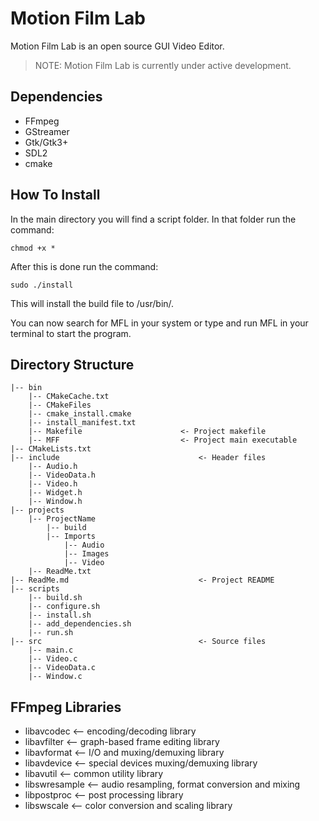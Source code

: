 # Motion Film Lab
Motion Film Lab is an open source GUI Video Editor.

> NOTE: Motion Film Lab is currently under active development.

## Dependencies
- FFmpeg
- GStreamer
- Gtk/Gtk3+
- SDL2
- cmake

## How To Install 
In the main directory you will find a script folder. In that folder run the command:

```
chmod +x *
```

After this is done run the command:

```
sudo ./install
```

This will install the build file to /usr/bin/. 

You can now search for MFL in your system or type and run MFL in your terminal to start the program.

## Directory Structure
```
|-- bin
	|-- CMakeCache.txt
	|-- CMakeFiles
	|-- cmake_install.cmake
	|-- install_manifest.txt
	|-- Makefile                      <- Project makefile
	|-- MFF                           <- Project main executable
|-- CMakeLists.txt
|-- include                               <- Header files
	|-- Audio.h
	|-- VideoData.h
	|-- Video.h
	|-- Widget.h
	|-- Window.h
|-- projects
	|-- ProjectName
		|-- build
		|-- Imports
			|-- Audio
			|-- Images
			|-- Video
	|-- ReadMe.txt
|-- ReadMe.md                             <- Project README
|-- scripts 
	|-- build.sh
	|-- configure.sh
	|-- install.sh
	|-- add_dependencies.sh
	|-- run.sh
|-- src                                   <- Source files
	|-- main.c
	|-- Video.c
	|-- VideoData.c
	|-- Window.c
```

## FFmpeg Libraries
- libavcodec           <-- encoding/decoding library
- libavfilter          <-- graph-based frame editing library
- libavformat          <-- I/O and muxing/demuxing library
- libavdevice          <-- special devices muxing/demuxing library
- libavutil            <-- common utility library
- libswresample        <-- audio resampling, format conversion and mixing
- libpostproc          <-- post processing library
- libswscale           <-- color conversion and scaling library
